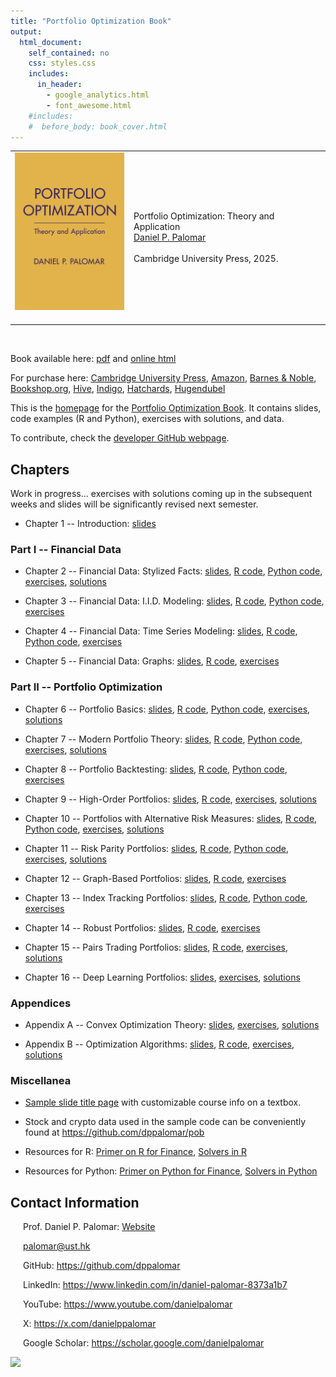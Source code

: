 ```yaml
---
title: "Portfolio Optimization Book"
output:
  html_document:
    self_contained: no
    css: styles.css
    includes:
      in_header:
        - google_analytics.html
        - font_awesome.html
    #includes:
    #  before_body: book_cover.html
---
```



<table class="imgtable"><tr>
<td><img src="book_cover.jpg" width="175px" />&nbsp;</td>
<td align="left"><p>Portfolio Optimization: Theory and Application<br />
<a href="https://www.danielppalomar.com/">Daniel P. Palomar</a> <br /><br />
Cambridge University Press, 2025.</p>
</td></tr></table>
<p><br />


Book available here: [<i class="fas fa-file-pdf"></i> pdf](portfolio-optimization-book.pdf) and [<i class="fas fa-globe"></i> online html](https://bookdown.org/palomar/portfoliooptimizationbook)


For purchase here: 
[<i class="fas fa-book"></i> Cambridge University Press](https://www.cambridge.org/hk/universitypress/subjects/mathematics/mathematical-finance/portfolio-optimization-theory-and-application?format=HB&isbn=9781009428088), 
[<i class="fab fa-amazon"></i> Amazon](https://a.co/d/9XLMjSw), 
[<i class="fas fa-store"></i> Barnes & Noble](https://www.barnesandnoble.com/w/portfolio-optimization-daniel-p-palomar/1146540789?ean=9781009428088), 
[<i class="fas fa-shopping-bag"></i> Bookshop.org](https://uk.bookshop.org/p/books/portfolio-optimization-theory-and-application-daniel-p-palomar/7796814), 
[<i class="fas fa-shopping-cart"></i> Hive](https://www.hive.co.uk/Product/Daniel-P-Hong-Kong-University-of-Science-and-Technology-Palomar/Portfolio-Optimization--Theory-and-Application/31283293), 
[<i class="fas fa-book-open"></i> Indigo](https://www.indigo.ca/en-ca/portfolio-optimization-theory-and-application/9781009428088.html), 
[<i class="fas fa-bookmark"></i> Hatchards](https://www.hatchards.co.uk/book/portfolio-optimization/daniel-p-palomar/9781009428088), 
[<i class="fas fa-book-reader"></i> Hugendubel](https://www.hugendubel.de/de/buch_gebunden/daniel_p_palomar-portfolio_optimization-49457055-produkt-details.html)


This is the [<i class="fas fa-home"></i> homepage](https://portfoliooptimizationbook.com) for the [<i class="fas fa-chart-line"></i> Portfolio Optimization Book](https://bookdown.org/palomar/portfoliooptimizationbook). It contains slides, code examples (R and Python), exercises with solutions, and data.


To contribute, check the [<i class="fab fa-github"></i> developer GitHub webpage](https://github.com/portfoliooptimizationbook).




## Chapters
Work in progress... exercises with solutions coming up in the subsequent weeks and slides will be significantly revised next semester.


- Chapter 1 -- Introduction:
  [<i class="fas fa-file-pdf"></i> slides](slides/slides-intro.pdf)



### Part I -- Financial Data
- Chapter 2 -- Financial Data: Stylized Facts:
  [<i class="fas fa-file-pdf"></i> slides](slides/slides-stylized-facts.pdf), 
  [<i class="fab fa-r-project"></i> R code](R-code/R-stylized-facts.html),
  [<i class="fab fa-python"></i> Python code](python-code/python-stylized-facts.html),
  [<i class="fas fa-pencil-alt"></i> exercises](exercises/exc-stylized-facts.pdf), 
  [<i class="fas fa-lightbulb"></i> solutions](exercises/excsol-stylized-facts.pdf)

- Chapter 3 -- Financial Data: I.I.D. Modeling:
  [<i class="fas fa-file-pdf"></i> slides](slides/slides-data-iid.pdf),
  [<i class="fab fa-r-project"></i> R code](R-code/R-data-iid.html),
  [<i class="fab fa-python"></i> Python code](python-code/python-data-iid.html),
  [<i class="fas fa-pencil-alt"></i> exercises](exercises/exc-data-iid.pdf)

- Chapter 4 -- Financial Data: Time Series Modeling:
  [<i class="fas fa-file-pdf"></i> slides](slides/slides-data-time-series.pdf),
  [<i class="fab fa-r-project"></i> R code](R-code/R-data-time-series.html),
  [<i class="fab fa-python"></i> Python code](python-code/python-data-time-series.html),
  [<i class="fas fa-pencil-alt"></i> exercises](exercises/exc-data-time-series.pdf)

- Chapter 5 -- Financial Data: Graphs:
  [<i class="fas fa-file-pdf"></i> slides](slides/slides-data-graphs.pdf),
  [<i class="fab fa-r-project"></i> R code](R-code/R-data-graphs.html),
  [<i class="fas fa-pencil-alt"></i> exercises](exercises/exc-data-graphs.pdf)



### Part II -- Portfolio Optimization
- Chapter 6 -- Portfolio Basics: 
  [<i class="fas fa-file-pdf"></i> slides](slides/slides-portfolio-basics.pdf),
  [<i class="fab fa-r-project"></i> R code](R-code/R-portfolio-basics.html),
  [<i class="fab fa-python"></i> Python code](python-code/python-portfolio-basics.html),
  [<i class="fas fa-pencil-alt"></i> exercises](exercises/exc-portfolio-basics.pdf), 
  [<i class="fas fa-lightbulb"></i> solutions](exercises/excsol-portfolio-basics.pdf)

- Chapter 7 -- Modern Portfolio Theory: 
  [<i class="fas fa-file-pdf"></i> slides](slides/slides-modern-portfolio-theory.pdf),
  [<i class="fab fa-r-project"></i> R code](R-code/R-modern-portfolio-theory.html),
  [<i class="fab fa-python"></i> Python code](python-code/python-modern-portfolio-theory.html),
  [<i class="fas fa-pencil-alt"></i> exercises](exercises/exc-modern-portfolio-theory.pdf), 
  [<i class="fas fa-lightbulb"></i> solutions](exercises/excsol-modern-portfolio-theory.pdf) 

- Chapter 8 -- Portfolio Backtesting: 
  [<i class="fas fa-file-pdf"></i> slides](slides/slides-backtesting.pdf),
  [<i class="fab fa-r-project"></i> R code](R-code/R-backtesting.html),
  [<i class="fab fa-python"></i> Python code](python-code/python-backtesting.html),
  [<i class="fas fa-pencil-alt"></i> exercises](exercises/exc-backtesting.pdf)

- Chapter 9 -- High-Order Portfolios:
  [<i class="fas fa-file-pdf"></i> slides](slides/slides-high-order-portfolios.pdf),
  [<i class="fab fa-r-project"></i> R code](R-code/R-high-order-portfolios.html),
  [<i class="fas fa-pencil-alt"></i> exercises](exercises/exc-high-order-portfolios.pdf), 
  [<i class="fas fa-lightbulb"></i> solutions](exercises/excsol-high-order-portfolios.pdf)

- Chapter 10 -- Portfolios with Alternative Risk Measures:
  [<i class="fas fa-file-pdf"></i> slides](slides/slides-alt-risk-portfolios.pdf),
  [<i class="fab fa-r-project"></i> R code](R-code/R-alt-risk-portfolios.html),
  [<i class="fab fa-python"></i> Python code](python-code/python-alt-risk-portfolios.html),
  [<i class="fas fa-pencil-alt"></i> exercises](exercises/exc-alt-risk-portfolios.pdf), 
  [<i class="fas fa-lightbulb"></i> solutions](exercises/excsol-alt-risk-portfolios.pdf)

- Chapter 11 -- Risk Parity Portfolios:
  [<i class="fas fa-file-pdf"></i> slides](slides/slides-rpp.pdf),
  [<i class="fab fa-r-project"></i> R code](R-code/R-rpp.html),
  [<i class="fab fa-python"></i> Python code](python-code/python-rpp.html),
  [<i class="fas fa-pencil-alt"></i> exercises](exercises/exc-rpp.pdf), 
  [<i class="fas fa-lightbulb"></i> solutions](exercises/excsol-rpp.pdf)

- Chapter 12 -- Graph-Based Portfolios:
  [<i class="fas fa-file-pdf"></i> slides](slides/slides-graph-portfolios.pdf),
  [<i class="fab fa-r-project"></i> R code](R-code/R-graph-portfolios.html),
  [<i class="fas fa-pencil-alt"></i> exercises](exercises/exc-graph-portfolios.pdf)

- Chapter 13 -- Index Tracking Portfolios:
  [<i class="fas fa-file-pdf"></i> slides](slides/slides-index-tracking.pdf),
  [<i class="fab fa-r-project"></i> R code](R-code/R-index-tracking.html),
  [<i class="fab fa-python"></i> Python code](python-code/python-index-tracking.html),
  [<i class="fas fa-pencil-alt"></i> exercises](exercises/exc-index-tracking.pdf)

- Chapter 14 -- Robust Portfolios:
  [<i class="fas fa-file-pdf"></i> slides](slides/slides-robust-portfolios.pdf),
  [<i class="fab fa-r-project"></i> R code](R-code/R-robust-portfolios.html),
  [<i class="fas fa-pencil-alt"></i> exercises](exercises/exc-robust-portfolios.pdf)

- Chapter 15 -- Pairs Trading Portfolios:
  [<i class="fas fa-file-pdf"></i> slides](slides/slides-pairs-trading.pdf),
  [<i class="fab fa-r-project"></i> R code](R-code/R-pairs-trading.html),
  [<i class="fas fa-pencil-alt"></i> exercises](exercises/exc-pairs-trading.pdf), 
  [<i class="fas fa-lightbulb"></i> solutions](exercises/excsol-pairs-trading.pdf)

- Chapter 16 -- Deep Learning Portfolios:
  [<i class="fas fa-file-pdf"></i> slides](slides/slides-deep-portfolios.pdf),
  [<i class="fas fa-pencil-alt"></i> exercises](exercises/exc-deep-portfolios.pdf),
  [<i class="fas fa-lightbulb"></i> solutions](https://github.com/ArnauVilella/portfoliooptimizaitonbook_ch16_solutions)



### Appendices
- Appendix A -- Convex Optimization Theory:
  [<i class="fas fa-file-pdf"></i> slides](slides/slides-convex-optimization-theory.pdf),
  [<i class="fas fa-pencil-alt"></i> exercises](exercises/exc-convex-optimization-theory.pdf), 
  [<i class="fas fa-lightbulb"></i> solutions](exercises/excsol-convex-optimization-theory.pdf)

- Appendix B -- Optimization Algorithms:
  [<i class="fas fa-file-pdf"></i> slides](slides/slides-optimization-algorithms.pdf), 
  [<i class="fab fa-r-project"></i> R code](R-code/R-optimization-algorithms.html),
  [<i class="fas fa-pencil-alt"></i> exercises](exercises/exc-optimization-algorithms.pdf), 
  [<i class="fas fa-lightbulb"></i> solutions](exercises/excsol-optimization-algorithms.pdf)



### Miscellanea

- [<i class="fas fa-file-pdf"></i> Sample slide title page](slides/sample-slides-title-page.pdf) with customizable course info on a textbox.

- Stock and crypto data used in the sample code can be conveniently found at https://github.com/dppalomar/pob

- Resources for R: [<i class="fab fa-r-project"></i> Primer on R for Finance](R-code/R-primer.html), [<i class="fab fa-r-project"></i> Solvers in R](python-code/R-solvers.html)

- Resources for Python: [<i class="fab fa-python"></i> Primer on Python for Finance](python-code/python-primer.html), [<i class="fab fa-python"></i> Solvers in Python](python-code/python-solvers.html)



## Contact Information

<link rel="stylesheet" href="https://use.fontawesome.com/releases/v5.15.4/css/all.css">

<div style="margin-left: 20px;">

<i class="fas fa-user-tie"></i> Prof. Daniel P. Palomar: [Website](https://www.danielppalomar.com)

<i class="fas fa-envelope"></i> [palomar@ust.hk](mailto:palomar@ust.hk)

<i class="fab fa-github"></i> GitHub: https://github.com/dppalomar

<i class="fab fa-linkedin"></i> LinkedIn: https://www.linkedin.com/in/daniel-palomar-8373a1b7

<i class="fab fa-youtube"></i> YouTube: https://www.youtube.com/danielpalomar

<i class="fab fa-twitter"></i> X: https://x.com/danielppalomar

<i class="fas fa-graduation-cap"></i> Google Scholar: https://scholar.google.com/danielpalomar

</div>



![](https://visitor-badge.laobi.icu/badge?page_id=portfoliooptimizationbook.com)



